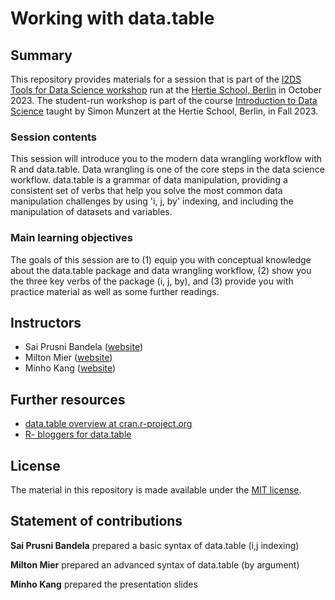 # Working with data.table


## Summary

This repository provides materials for a session that is part of the [I2DS Tools for Data Science workshop](https://github.com/intro-to-data-science-23-workshop) run at the [Hertie School, Berlin](https://www.hertie-school.org/en/) in October 2023. The student-run workshop is part of the course [Introduction to Data Science](https://github.com/intro-to-data-science-22) taught by Simon Munzert at the Hertie School, Berlin, in Fall 2023.

### Session contents

This session will introduce you to the modern data wrangling workflow with R and data.table. Data wrangling is one of the core steps in the data science workflow. data.table is a grammar of data manipulation, providing a consistent set of verbs that help you solve the most common data manipulation challenges by using 'i, j, by' indexing, and including the manipulation of datasets and variables. 

### Main learning objectives

The goals of this session are to (1) equip you with conceptual knowledge about the data.table package and data wrangling workflow, (2) show you the three key verbs of the package (i, j, by), and (3) provide you with practice material as well as some further readings.


## Instructors

- Sai Prusni Bandela ([website](https://github.com/prusnibandela))
- Milton Mier ([website](https://github.com/milton0215))
- Minho Kang ([website](https://github.com/minhokg))


## Further resources

- [data.table overview at cran.r-project.org](https://cran.r-project.org/web/packages/data.table/vignettes/datatable-intro.html)
- [R- bloggers for data.table](https://www.r-bloggers.com/2021/03/data-table-everything-you-need-to-know-to-get-you-started-in-r/)



## License

The material in this repository is made available under the [MIT license](http://opensource.org/licenses/mit-license.php). 

## Statement of contributions

**Sai Prusni Bandela** prepared a basic syntax of data.table (i,j indexing)

**Milton Mier** prepared an advanced syntax of data.table (by argument) 

**Minho Kang** prepared the presentation slides 
